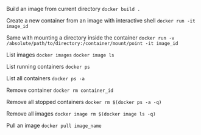 Build an image from current directory
`docker build .`

Create a new container from an image with interactive shell
`docker run -it image_id`

Same with mounting a directory inside the container
`docker run -v /absolute/path/to/directory:/container/mount/point -it image_id`

List images
`docker images`
`docker image ls`

List running containers
`docker ps`

List all containers
`docker ps -a`

Remove container
`docker rm container_id`

Remove all stopped containers
`docker rm $(docker ps -a -q)`

Remove all images
`docker image rm $(docker image ls -q)`

Pull an image
`docker pull image_name`

